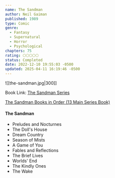 ```yaml
---
name: The Sandman
author: Neil Gaiman
published: 1989
type: Comic
genre:
  - Fantasy
  - Supernatural
  - Horror
  - Psychological
chapters: 75
rating: 🌕🌕🌕🌕🌕
status: Completed
date: 2022-12-10 19:55:03 -0500
updated: 2025-04-11 16:19:46 -0500
---
```


![[the-sandman.jpg|300]]

Book Link: [The Sandman Series](https://www.goodreads.com/series/40372-the-sandman)

[The Sandman Books in Order (13 Main Series Book)](https://www.mostrecommendedbooks.com/series/the-sandman-books-in-order)

#### The Sandman
- Preludes and Nocturnes
- The Doll's House
- Dream Country
- Season of Mists
- A Game of You
- Fables and Reflections
- The Brief Lives
- Worlds' End
- The Kindly Ones
- The Wake
